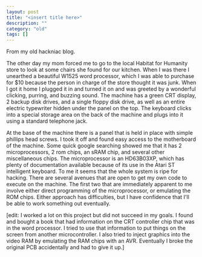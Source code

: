 ```yaml
---
layout: post
title: "<insert title here>"
description: ""
category: "old"
tags: []
---
```



From my old hackniac blog.

The other day my mom forced me to go to the local Habitat for Humanity store to look at some chairs she found for our kitchen. When I was there I unearthed a beautiful W1525 word processor, which I was able to purchase for $10 because the person in charge of the store thought it was junk. When I got it home I plugged it in and turned it on and was greeted by a wonderful clicking, purring, and buzzing sound. The machine has a green CRT display, 2 backup disk drives, and a single floppy disk drive, as well as an entire electric typewriter hidden under the panel on the top. The keyboard clicks into a special storage area on the back of the machine and plugs into it using a standard telephone jack.

At the base of the machine there is a panel that is held in place with simple phillips head screws. I took it off and found easy access to the motherboard of the machine. Some quick google searching showed me that it has 2 microprocessors, 2 rom chips, an sRAM chip, and several other miscellaneous chips. The microprocessor is an HD63B03XP, which has plenty of documentation available because of its use in the Atari ST intelligent keyboard. To me it seems that the whole system is ripe for hacking. There are several avenues that are open to get my own code to execute on the machine. The first two that are immediately apparent to me involve either direct programming of the microprocessor, or emulating the ROM chips. Either approach has difficulties, but I have confidence that I'll be able to work something out eventually.

[edit: I worked a lot on this project but did not succeed in my goals. I found and bought a book that had information on the CRT controller chip that was in the word processor. I tried to use that information to put things on the screen from another microcontroller. I also tried to inject graphics into the video RAM by emulating the RAM chips with an AVR. Eventually I broke the original PCB accidentally and had to give it up.]

